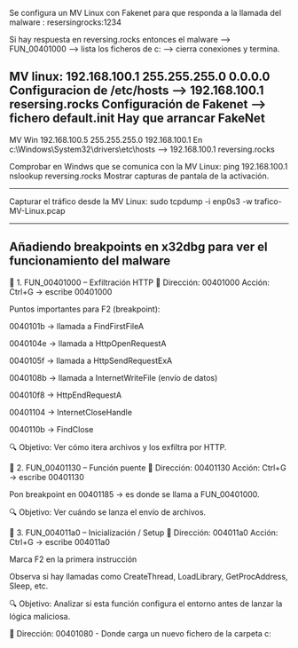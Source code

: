 Se configura un MV Linux con Fakenet para que responda a la llamada del malware : resersingrocks:1234

Si hay respuesta en reversing.rocks entonces el malware --> FUN_00401000 --> lista los ficheros de c: --> cierra conexiones y termina.




MV linux:
192.168.100.1
255.255.255.0
0.0.0.0
Configuracion de /etc/hosts --> 192.168.100.1 resersing.rocks
Configuración de Fakenet --> fichero default.init
Hay que arrancar FakeNet
--------------------------------------


MV Win
192.168.100.5
255.255.255.0
192.168.100.1
En c:\Windows\System32\drivers\etc\hosts --> 192.168.100.1 reversing.rocks


Comprobar en Windws que se comunica con la MV Linux:
ping 192.168.100.1
nslookup reversing.rocks
Mostrar capturas de pantala de la activación.


---------------------
Capturar el tráfico desde la MV Linux:
sudo tcpdump -i enp0s3 -w trafico-MV-Linux.pcap



-------------------------------------
## Añadiendo breakpoints en x32dbg para ver el funcionamiento del malware 

🔹 1. FUN_00401000 – Exfiltración HTTP
🔸 Dirección: 00401000
Acción: Ctrl+G → escribe 00401000

Puntos importantes para F2 (breakpoint):

0040101b → llamada a FindFirstFileA

0040104e → llamada a HttpOpenRequestA

0040105f → llamada a HttpSendRequestExA

0040108b → llamada a InternetWriteFile (envío de datos)

004010f8 → HttpEndRequestA

00401104 → InternetCloseHandle

0040110b → FindClose

🔍 Objetivo: Ver cómo itera archivos y los exfiltra por HTTP.

🔹 2. FUN_00401130 – Función puente
🔸 Dirección: 00401130
Acción: Ctrl+G → escribe 00401130

Pon breakpoint en 00401185 → es donde se llama a FUN_00401000.

🔍 Objetivo: Ver cuándo se lanza el envío de archivos.

🔹 3. FUN_004011a0 – Inicialización / Setup
🔸 Dirección: 004011a0
Acción: Ctrl+G → escribe 004011a0

Marca F2 en la primera instrucción

Observa si hay llamadas como CreateThread, LoadLibrary, GetProcAddress, Sleep, etc.

🔍 Objetivo: Analizar si esta función configura el entorno antes de lanzar la lógica maliciosa.



🔸 Dirección: 00401080  - Donde carga un nuevo fichero de la carpeta c:
